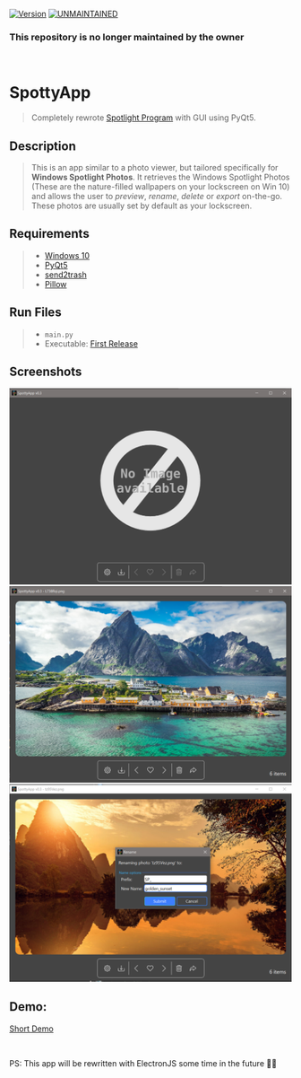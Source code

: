 <a href="#"><img title="Version" src="https://img.shields.io/badge/Version-0.3.2-green.svg" /></a>
<a href="#"><img title="UNMAINTAINED" src="https://img.shields.io/badge/UNMAINTAINED-YES-blue.svg" /></a>


### This repository is no longer maintained by the owner

<br>

# SpottyApp
> Completely rewrote [Spotlight Program](https://github.com/CHR-onicles/SpotlightProgram) with GUI using PyQt5.

## Description
> This is an app similar to a photo viewer, but tailored specifically for **Windows Spotlight Photos**.
It retrieves the Windows Spotlight Photos (These are the nature-filled wallpapers on your lockscreen on Win 10)
and allows the user to *preview*, *rename*, *delete* or *export* on-the-go.
These photos are usually set by default as your lockscreen.

## Requirements
> * [Windows 10](https://www.microsoft.com/en-us/software-download/windows10)
> * [PyQt5](https://pypi.org/project/PyQt5/)
> * [send2trash](https://pypi.org/project/Send2Trash/)
> * [Pillow](https://pypi.org/project/Pillow/)

## Run Files
> * `main.py`
> * Executable: [First Release](https://github.com/CHR-onicles/SpotlightProgramGUI/releases/tag/v0.3.2)


## Screenshots
<img src="screenshots/1.png" width = 800>
<img src="screenshots/2.png" width = 800>
<img src="screenshots/5.png" width = 800>

## Demo:
[Short Demo](https://imgur.com/zVA7aUH)

<br>

PS: This app will be rewritten with ElectronJS some time in the future 🤞🏽



